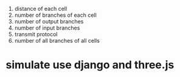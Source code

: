 1. distance of each cell
2. number of branches of each cell
3. number of output branches
4. number of input branches
5. transmit protocol
6. number of all branches of all cells


# simulate use django and three.js
